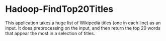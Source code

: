 # Hadoop-FindTop20Titles

This application takes a huge list of Wikipedia titles (one in each line) as an input. 
It does preprocessing on the input, and then return the top 20 words that appear the most in a selection of titles.
